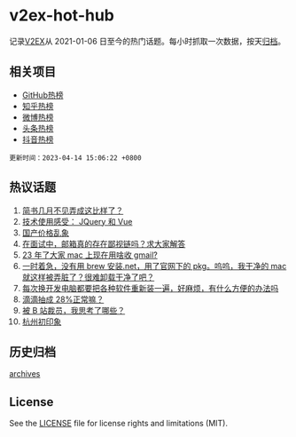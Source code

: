 # v2ex-hot-hub

 记录[V2EX](https://www.v2ex.com/)从 2021-01-06 日至今的热门话题。每小时抓取一次数据，按天[归档](archives)。
 
 ## 相关项目

- [GitHub热榜](https://github.com/lonnyzhang423/github-hot-hub)
- [知乎热榜](https://github.com/lonnyzhang423/zhihu-hot-hub)
- [微博热榜](https://github.com/lonnyzhang423/weibo-hot-hub)
- [头条热榜](https://github.com/lonnyzhang423/toutiao-hot-hub)
- [抖音热榜](https://github.com/lonnyzhang423/douyin-hot-hub)


 `更新时间：2023-04-14 15:06:22 +0800`

## 热议话题

1. [简书几月不见弄成这比样了？](https://www.v2ex.com/t/932360)
1. [技术使用感受： JQuery 和 Vue](https://www.v2ex.com/t/932298)
1. [国产价格乱象](https://www.v2ex.com/t/932390)
1. [在面试中，邮箱真的存在鄙视链吗？求大家解答](https://www.v2ex.com/t/932263)
1. [23 年了大家 mac 上现在用啥收 gmail?](https://www.v2ex.com/t/932261)
1. [一时着急，没有用 brew 安装.net，用了官网下的 pkg。呜呜，我干净的 mac 就这样被弄脏了？很难卸载干净了吧？](https://www.v2ex.com/t/932320)
1. [每次换开发电脑都要把各种软件重新装一遍，好麻烦，有什么方便的办法吗](https://www.v2ex.com/t/932265)
1. [滴滴抽成 28%正常嘛？](https://www.v2ex.com/t/932377)
1. [被 B 站裁员，我思考了哪些？](https://www.v2ex.com/t/932350)
1. [杭州初印象](https://www.v2ex.com/t/932393)

## 历史归档

[archives](archives)

## License

See the [LICENSE](LICENSE) file for license rights and limitations (MIT).
